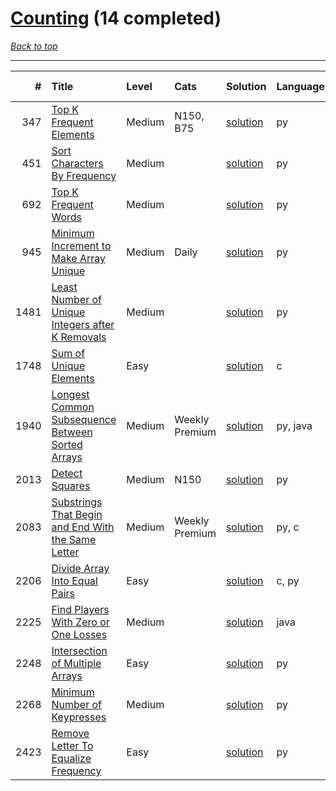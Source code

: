 # [Counting](<https://leetcode.com/tag/Counting/>) (14 completed)

*[Back to top](<../../README.md>)*

------

|    # | Title                                                                                                                                    | Level   | Cats           | Solution                                                                      | Languages   | Date Complete   |
|-----:|:-----------------------------------------------------------------------------------------------------------------------------------------|:--------|:---------------|:------------------------------------------------------------------------------|:------------|:----------------|
|  347 | [Top K Frequent Elements](<https://leetcode.com/problems/top-k-frequent-elements>)                                                       | Medium  | N150, B75      | [solution](<../_347. Top K Frequent Elements.md>)                             | py          | Jun 12, 2024    |
|  451 | [Sort Characters By Frequency](<https://leetcode.com/problems/sort-characters-by-frequency>)                                             | Medium  |                | [solution](<../_451. Sort Characters By Frequency.md>)                        | py          | Jun 17, 2024    |
|  692 | [Top K Frequent Words](<https://leetcode.com/problems/top-k-frequent-words>)                                                             | Medium  |                | [solution](<../_692. Top K Frequent Words.md>)                                | py          | Jun 08, 2024    |
|  945 | [Minimum Increment to Make Array Unique](<https://leetcode.com/problems/minimum-increment-to-make-array-unique>)                         | Medium  | Daily          | [solution](<../_945. Minimum Increment to Make Array Unique.md>)              | py          | Jun 13, 2024    |
| 1481 | [Least Number of Unique Integers after K Removals](<https://leetcode.com/problems/least-number-of-unique-integers-after-k-removals>)     | Medium  |                | [solution](<../_1481. Least Number of Unique Integers after K Removals.md>)   | py          | Jun 15, 2024    |
| 1748 | [Sum of Unique Elements](<https://leetcode.com/problems/sum-of-unique-elements>)                                                         | Easy    |                | [solution](<../_1748. Sum of Unique Elements.md>)                             | c           | Jun 06, 2024    |
| 1940 | [Longest Common Subsequence Between Sorted Arrays](<https://leetcode.com/problems/longest-common-subsequence-between-sorted-arrays>)     | Medium  | Weekly Premium | [solution](<../_1940. Longest Common Subsequence Between Sorted Arrays.md>)   | py, java    | Jun 01, 2024    |
| 2013 | [Detect Squares](<https://leetcode.com/problems/detect-squares>)                                                                         | Medium  | N150           | [solution](<../_2013. Detect Squares.md>)                                     | py          | Jun 28, 2024    |
| 2083 | [Substrings That Begin and End With the Same Letter](<https://leetcode.com/problems/substrings-that-begin-and-end-with-the-same-letter>) | Medium  | Weekly Premium | [solution](<../_2083. Substrings That Begin and End With the Same Letter.md>) | py, c       | Jun 10, 2024    |
| 2206 | [Divide Array Into Equal Pairs](<https://leetcode.com/problems/divide-array-into-equal-pairs>)                                           | Easy    |                | [solution](<../_2206. Divide Array Into Equal Pairs.md>)                      | c, py       | Jun 08, 2024    |
| 2225 | [Find Players With Zero or One Losses](<https://leetcode.com/problems/find-players-with-zero-or-one-losses>)                             | Medium  |                | [solution](<../_2225. Find Players With Zero or One Losses.md>)               | java        | Jun 24, 2024    |
| 2248 | [Intersection of Multiple Arrays](<https://leetcode.com/problems/intersection-of-multiple-arrays>)                                       | Easy    |                | [solution](<../_2248. Intersection of Multiple Arrays.md>)                    | py          | May 29, 2024    |
| 2268 | [Minimum Number of Keypresses](<https://leetcode.com/problems/minimum-number-of-keypresses>)                                             | Medium  |                | [solution](<../_2268. Minimum Number of Keypresses.md>)                       | py          | Jul 05, 2024    |
| 2423 | [Remove Letter To Equalize Frequency](<https://leetcode.com/problems/remove-letter-to-equalize-frequency>)                               | Easy    |                | [solution](<../_2423. Remove Letter To Equalize Frequency.md>)                | py          | Jun 16, 2024    |